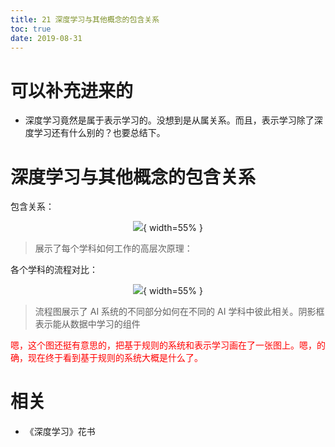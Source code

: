 ```yaml
---
title: 21 深度学习与其他概念的包含关系
toc: true
date: 2019-08-31
---
```

# 可以补充进来的

- 深度学习竟然是属于表示学习的。没想到是从属关系。而且，表示学习除了深度学习还有什么别的？也要总结下。

# 深度学习与其他概念的包含关系

包含关系：

<center>

![](http://images.iterate.site/blog/image/20190501/b877p0W4dUCG.png?imageslim){ width=55% }

</center>

> 展示了每个学科如何工作的高层次原理：

各个学科的流程对比：

<center>

![](http://images.iterate.site/blog/image/20190501/3QO3lgzesXei.png?imageslim){ width=55% }


</center>


> 流程图展示了 AI 系统的不同部分如何在不同的 AI 学科中彼此相关。阴影框表示能从数据中学习的组件


<span style="color:red;">嗯，这个图还挺有意思的，把基于规则的系统和表示学习画在了一张图上。嗯，的确，现在终于看到基于规则的系统大概是什么了。</span>








# 相关

- 《深度学习》花书
